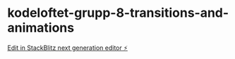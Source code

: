# kodeloftet-grupp-8-transitions-and-animations

[Edit in StackBlitz next generation editor ⚡️](https://stackblitz.com/~/github.com/LarsGJobloop/kodeloftet-grupp-8-transitions-and-animations)